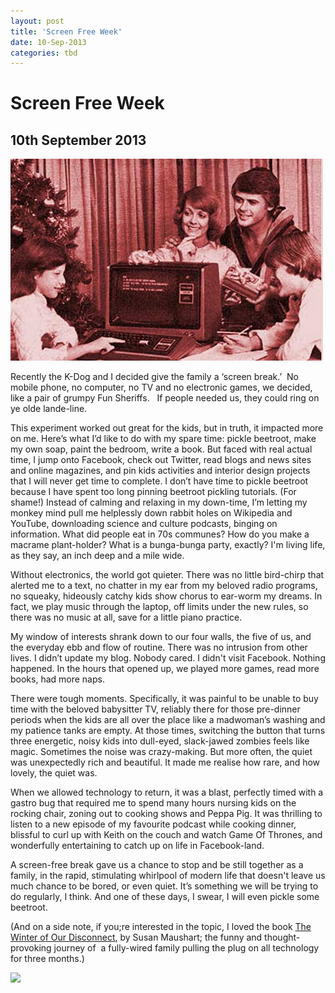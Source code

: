 ```yaml
---
layout: post
title: 'Screen Free Week'
date: 10-Sep-2013
categories: tbd
---
```


# Screen Free Week

## 10th September 2013

<p This post originally appeared in Practical Parenting Magazine,   July 2013</p>

<img class="photo-horiz" src="/images/2013/09/tumblr_m5mobiIXiP1qa60tro1_500.jpg" />

Recently the K-Dog and I decided give the family a ‘screen break.’  No mobile phone,   no computer,   no TV and no electronic games, we decided, like a pair of grumpy Fun Sheriffs.   If people needed us, they could ring on ye olde lande-line.

This experiment worked out great for the kids, but in truth, it impacted more on me. Here’s what I’d like to do with my spare time: pickle beetroot, make my own soap, paint the bedroom, write a book. But faced with real actual time, I jump onto Facebook, check out Twitter, read blogs and news sites and online magazines, and pin kids activities and interior design projects that I will never get time to complete. I don’t have time to pickle beetroot because I have spent too long pinning beetroot pickling tutorials. (For shame!) Instead of calming and relaxing in my down-time, I’m letting my monkey mind pull me helplessly down rabbit holes on Wikipedia and YouTube, downloading science and culture podcasts, binging on information. What did people eat in 70s communes? How do you make a macrame plant-holder? What is a bunga-bunga party, exactly? I'm living life, as they say, an inch deep and a mile wide.

Without electronics, the world got quieter. There was no little bird-chirp that alerted me to a text, no chatter in my ear from my beloved radio programs, no squeaky, hideously catchy kids show chorus to ear-worm my dreams. In fact, we play music through the laptop, off limits under the new rules, so there was no music at all, save for a little piano practice.

My window of interests shrank down to our four walls, the five of us, and the everyday ebb and flow of routine. There was no intrusion from other lives. I didn’t update my blog. Nobody cared. I didn't visit Facebook. Nothing happened. In the hours that opened up, we played more games, read more books, had more naps.

There were tough moments. Specifically, it was painful to be unable to buy time with the beloved babysitter TV, reliably there for those pre-dinner periods when the kids are all over the place like a madwoman’s washing and my patience tanks are empty. At those times, switching the button that turns three energetic, noisy kids into dull-eyed, slack-jawed zombies feels like magic. Sometimes the noise was crazy-making. But more often, the quiet was unexpectedly rich and beautiful. It made me realise how rare, and how lovely, the quiet was.

When we allowed technology to return, it was a blast, perfectly timed with a gastro bug that required me to spend many hours nursing kids on the rocking chair, zoning out to cooking shows and Peppa Pig. It was thrilling to listen to a new episode of my favourite podcast while cooking dinner, blissful to curl up with Keith on the couch and watch Game Of Thrones, and wonderfully entertaining to catch up on life in Facebook-land.

A screen-free break gave us a chance to stop and be still together as a family, in the rapid, stimulating whirlpool of modern life that doesn't leave us much chance to be bored, or even quiet. It’s something we will be trying to do regularly, I think. And one of these days, I swear, I will even pickle some beetroot.

(And on a side note, if you;re interested in the topic, I loved the book <a href="http://www.amazon.com/The-Winter-Our-Disconnect-Technology/dp/1585428558">The Winter of Our Disconnect</a>, by Susan Maushart; the funny and thought-provoking journey of  a fully-wired family pulling the plug on all technology for three months.)

<a href="http://www.facebook.com/sharer.php?u=&amp;linkname=Screen%20Free%20Week"><img class="photo-horiz" src="http://shongjog.files.wordpress.com/2008/04/share-on-facebook.gif?" />
